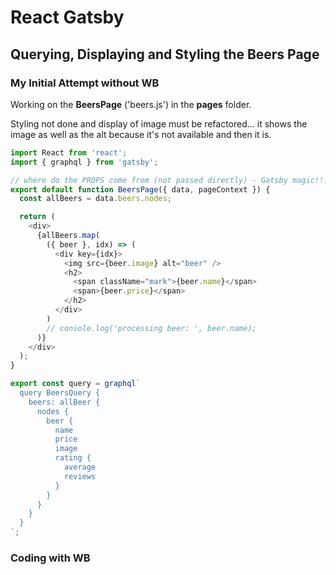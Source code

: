 # React Gatsby

## Querying, Displaying and Styling the Beers Page

### My Initial Attempt without WB

Working on the **BeersPage** ('beers.js') in the **pages** folder.

Styling not done and display of image must be refactored... it shows the image as well as the alt because it's not available and then it is.

```javascript
import React from 'react';
import { graphql } from 'gatsby';

// where do the PROPS come from (not passed directly) - Gatsby magic!!!
export default function BeersPage({ data, pageContext }) {
  const allBeers = data.beers.nodes;

  return (
    <div>
      {allBeers.map(
        ({ beer }, idx) => (
          <div key={idx}>
            <img src={beer.image} alt="beer" />
            <h2>
              <span className="mark">{beer.name}</span>
              <span>{beer.price}</span>
            </h2>
          </div>
        )
        // console.log('processing beer: ', beer.name);
      )}
    </div>
  );
}

export const query = graphql`
  query BeersQuery {
    beers: allBeer {
      nodes {
        beer {
          name
          price
          image
          rating {
            average
            reviews
          }
        }
      }
    }
  }
`;
```

### Coding with WB

